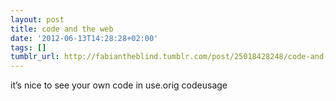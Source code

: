 ```yaml
---
layout: post
title: code and the web
date: '2012-06-13T14:28:28+02:00'
tags: []
tumblr_url: http://fabiantheblind.tumblr.com/post/25018428248/code-and-the-web
---
```

it’s nice to see your own code in use.orig codeusage
